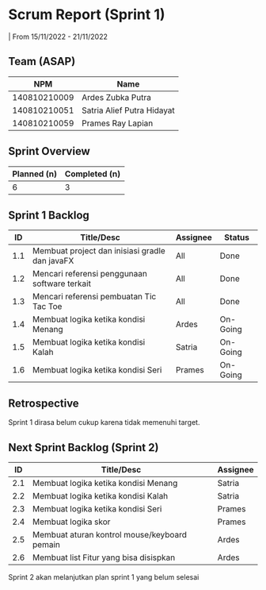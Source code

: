 # Scrum Report (Sprint 1)
| From 15/11/2022 - 21/11/2022

## Team (ASAP)
| NPM           | Name                       |
| ------------- |--------------------------- |
| 140810210009  | Ardes Zubka Putra          |
| 140810210051  | Satria Alief Putra Hidayat |
| 140810210059  | Prames Ray Lapian          |

## Sprint Overview
| Planned (n)   | Completed (n) |
| ------------- |-------------- |
| 6             | 3             |

## Sprint 1 Backlog
| ID  | Title/Desc                                     | Assignee | Status   |
| --- | ---------------------------------------------- | -------- | -------- |
| 1.1 | Membuat project dan inisiasi gradle dan javaFX | All      | Done     |
| 1.2 | Mencari referensi penggunaan software terkait  | All      | Done     |
| 1.3 | Mencari referensi pembuatan Tic Tac Toe        | All      | Done     |
| 1.4 | Membuat logika ketika kondisi Menang           | Ardes    | On-Going |
| 1.5 | Membuat logika ketika kondisi Kalah            | Satria   | On-Going |
| 1.6 | Membuat logika ketika kondisi Seri             | Prames   | On-Going |

## Retrospective 
Sprint 1 dirasa belum cukup karena tidak memenuhi target.

## Next Sprint Backlog (Sprint 2)
| ID  | Title/Desc                                   | Assignee | 
| --- | -------------------------------------------- | -------- | 
| 2.1 | Membuat logika ketika kondisi Menang         | Satria   |
| 2.2 | Membuat logika ketika kondisi Kalah          | Satria   |
| 2.3 | Membuat logika ketika kondisi Seri           | Prames   |
| 2.4 | Membuat logika skor                          | Prames   |
| 2.5 | Membuat aturan kontrol mouse/keyboard pemain | Ardes    |
| 2.6 | Membuat list Fitur yang bisa disispkan       | Ardes    |

Sprint 2 akan melanjutkan plan sprint 1 yang belum selesai


